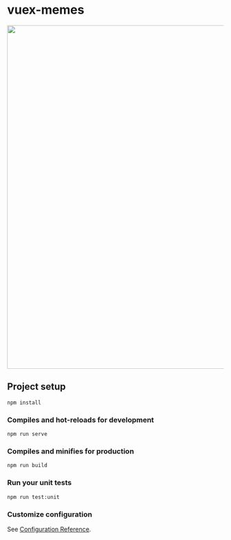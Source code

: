 # vuex-memes

<img align="center" width="800px" src="https://raw.githubusercontent.com/rosepernia/objetosperdidos/master/public/memes-app.png" />

## Project setup
```
npm install
```

### Compiles and hot-reloads for development
```
npm run serve
```

### Compiles and minifies for production
```
npm run build
```

### Run your unit tests
```
npm run test:unit
```

### Customize configuration
See [Configuration Reference](https://cli.vuejs.org/config/).
